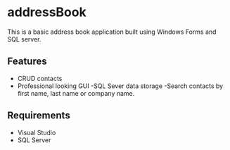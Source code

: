 # addressBook

This is a basic address book application built using Windows Forms and SQL server.

## Features
- CRUD contacts
- Professional looking GUI
-SQL Sever data storage
-Search contacts by first name, last name or company name.


## Requirements
- Visual Studio
- SQL Server

